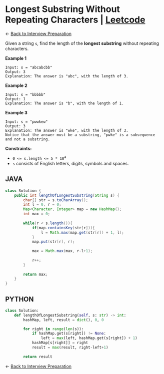 # Longest Substring Without Repeating Characters | [Leetcode](https://leetcode.com/problems/longest-substring-without-repeating-characters/)

&larr; [Back to Interview Preparation](../InterviewPreparation.md)

Given a string `s`, find the length of the **longest substring** without repeating characters.

**Example 1**

```
Input: s = "abcabcbb"
Output: 3
Explanation: The answer is "abc", with the length of 3.
```
**Example 2**

```
Input: s = "bbbbb"
Output: 1
Explanation: The answer is "b", with the length of 1.
```
**Example 3**

```
Input: s = "pwwkew"
Output: 3
Explanation: The answer is "wke", with the length of 3.
Notice that the answer must be a substring, "pwke" is a subsequence and not a substring.
```

**Constraints:**

- <code>0 <= s.length <= 5 * 10<sup>4</sup></code>
- `s` consists of English letters, digits, symbols and spaces.

## JAVA

```java
class Solution {
    public int lengthOfLongestSubstring(String s) {
        char[] str = s.toCharArray();
        int l = 0, r = 0; 
        Map<Character, Integer> map = new HashMap();
        int max = 0;
        
        while(r < s.length()){
            if(map.containsKey(str[r])){
                l = Math.max(map.get(str[r]) + 1, l);    
            }
            map.put(str[r], r);
            
            max = Math.max(max, r-l+1);
            
            r++;
        }
        
        return max;
    }
}      
```

## PYTHON

```python
class Solution:
    def lengthOfLongestSubstring(self, s: str) -> int:
        hashMap, left, result = dict(), 0, 0 

        for right in range(len(s)):
            if hashMap.get(s[right]) != None:
                left = max(left, hashMap.get(s[right]) + 1)
            hashMap[s[right]] = right
            result = max(result, right-left+1)
        
        return result
```

&larr; [Back to Interview Preparation](../../InterviewPreparation.md)
